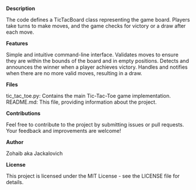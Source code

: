 **Description**

The code defines a TicTacBoard class representing the game board. Players take turns to make moves, and the game checks for victory or a draw after each move.

**Features**

Simple and intuitive command-line interface.
Validates moves to ensure they are within the bounds of the board and in empty positions.
Detects and announces the winner when a player achieves victory.
Handles and notifies when there are no more valid moves, resulting in a draw.

**Files**

tic_tac_toe.py: Contains the main Tic-Tac-Toe game implementation.
README.md: This file, providing information about the project.

**Contributions**

Feel free to contribute to the project by submitting issues or pull requests. Your feedback and improvements are welcome!

**Author**

Zohaib aka Jackalovich

**License**

This project is licensed under the MIT License - see the LICENSE file for details.
